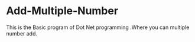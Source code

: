 # Add-Multiple-Number
This is the Basic program of Dot Net programming .Where you can multiple number add.
